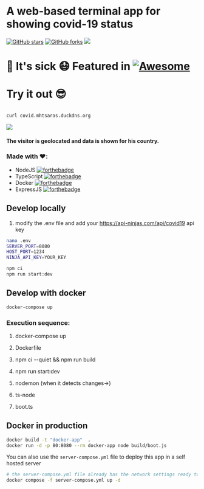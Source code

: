 
# A web-based terminal app for showing covid-19 status

[![GitHub stars](https://img.shields.io/github/stars/catman85/TermApp-Node-Typesript-Docker-Express?style=for-the-badge)](https://github.com/catman85/TermApp-Node-Typesript-Docker-Express/stargazers) [![GitHub forks](https://img.shields.io/github/forks/catman85/TermApp-Node-Typesript-Docker-Express?style=for-the-badge)](https://github.com/catman85/TermApp-Node-Typesript-Docker-Express/network) 
![ ](https://i.imgur.com/OxklHiU.png)

# 💉 It's sick 😷 Featured in [![Awesome](https://cdn.rawgit.com/sindresorhus/awesome/d7305f38d29fed78fa85652e3a63e154dd8e8829/media/badge.svg)](https://github.com/chubin/awesome-console-services)
# Try it out 😎

```sh

curl covid.mhtsaras.duckdns.org

```

![  ](https://i.imgur.com/VKI04BA.png)
#### The visitor is geolocated and data is shown for his country.

### Made with ❤️:

- NodeJS
[![forthebadge](https://forthebadge.com/images/badges/as-seen-on-tv.svg)](https://forthebadge.com)
- TypeScript
[![forthebadge](https://forthebadge.com/images/badges/made-with-typescript.svg)](https://forthebadge.com)
- Docker
[![forthebadge](https://forthebadge.com/images/badges/works-on-my-machine.svg)](https://forthebadge.com)
- ExpressJS
 [![forthebadge](https://forthebadge.com/images/badges/powered-by-black-magic.svg)](https://forthebadge.com)
  

## Develop locally

1. modify the .env file and add your https://api-ninjas.com/api/covid19 api key
```sh
nano .env
SERVER_PORT=8080
HOST_PORT=1234
NINJA_API_KEY=YOUR_KEY
```

```sh
npm ci
npm run start:dev
```

## Develop with docker

```sh
docker-compose up
```

### Execution sequence:

1. docker-compose up

1. Dockerfile

1. npm ci --quiet && npm run build

1. npm run start:dev

1. nodemon (when it detects changes->)

1. ts-node 

1. boot.ts

 
## Docker in production

```sh
docker build -t "docker-app"  .
docker run -d -p 80:8080 --rm docker-app node build/boot.js
```
You can also use the ```server-compose.yml``` file to deploy this app in a self hosted server
```sh
# the server-compose.yml file already has the network settings ready to go
docker compose -f server-compose.yml up -d
```